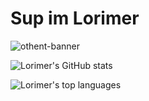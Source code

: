 # Sup im Lorimer

![othent-banner](https://user-images.githubusercontent.com/90644448/236233890-db9eea8f-fa48-4dbc-84db-ebd8be81a6b5.png)

![Lorimer's GitHub stats](https://github-readme-stats.vercel.app/api?username=lorimerjenkins&show=reviews)

![Lorimer's top languages](https://github-readme-stats.vercel.app/api/top-langs/?username=lorimerjenkins)
